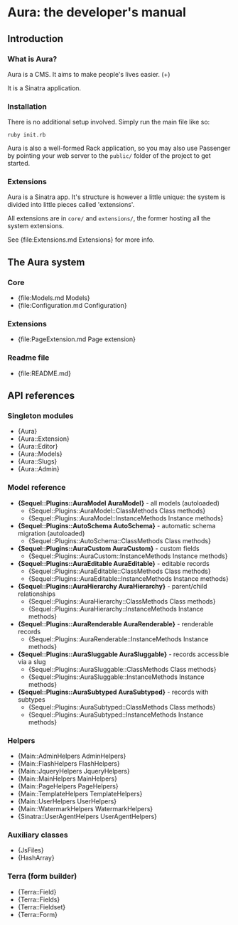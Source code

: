 # Aura: the developer's manual

## Introduction

### What is Aura?

Aura is a CMS. It aims to make people's lives easier. (+)

It is a Sinatra application.

### Installation

There is no additional setup involved. Simply run the main file like so:

    ruby init.rb

Aura is also a well-formed Rack application, so you may also use Passenger by
pointing your web server to the `public/` folder of the project to get started.

### Extensions

Aura is a Sinatra app. It's structure is however a little unique: the
system is divided into little pieces called 'extensions'.

All extensions are in `core/` and `extensions/`, the former hosting
all the system extensions.

See {file:Extensions.md Extensions} for more info.

## The Aura system

### Core

- {file:Models.md Models}
- {file:Configuration.md Configuration}

### Extensions

- {file:PageExtension.md Page extension}

### Readme file

- {file:README.md}

## API references

### Singleton modules

- {Aura}
- {Aura::Extension}
- {Aura::Editor}
- {Aura::Models}
- {Aura::Slugs}
- {Aura::Admin}

### Model reference

- **{Sequel::Plugins::AuraModel AuraModel}** - all models (autoloaded)
  - {Sequel::Plugins::AuraModel::ClassMethods Class methods}
  - {Sequel::Plugins::AuraModel::InstanceMethods Instance methods}
- **{Sequel::Plugins::AutoSchema     AutoSchema}** - automatic schema migration (autoloaded)
  - {Sequel::Plugins::AutoSchema::ClassMethods     Class methods}
- **{Sequel::Plugins::AuraCustom     AuraCustom}** - custom fields
  - {Sequel::Plugins::AuraCustom::InstanceMethods  Instance methods}
- **{Sequel::Plugins::AuraEditable   AuraEditable}** - editable records
  - {Sequel::Plugins::AuraEditable::ClassMethods     Class methods}
  - {Sequel::Plugins::AuraEditable::InstanceMethods  Instance methods}
- **{Sequel::Plugins::AuraHierarchy  AuraHierarchy}** - parent/child relationships
  - {Sequel::Plugins::AuraHierarchy::ClassMethods     Class methods}
  - {Sequel::Plugins::AuraHierarchy::InstanceMethods  Instance methods}
- **{Sequel::Plugins::AuraRenderable AuraRenderable}** - renderable records
  - {Sequel::Plugins::AuraRenderable::InstanceMethods  Instance methods}
- **{Sequel::Plugins::AuraSluggable  AuraSluggable}** - records accessible via a slug
  - {Sequel::Plugins::AuraSluggable::ClassMethods     Class methods}
  - {Sequel::Plugins::AuraSluggable::InstanceMethods  Instance methods}
- **{Sequel::Plugins::AuraSubtyped   AuraSubtyped}** - records with subtypes
  - {Sequel::Plugins::AuraSubtyped::ClassMethods     Class methods}
  - {Sequel::Plugins::AuraSubtyped::InstanceMethods  Instance methods}

### Helpers

- {Main::AdminHelpers        AdminHelpers}
- {Main::FlashHelpers        FlashHelpers}
- {Main::JqueryHelpers       JqueryHelpers}
- {Main::MainHelpers         MainHelpers}
- {Main::PageHelpers         PageHelpers}
- {Main::TemplateHelpers     TemplateHelpers}
- {Main::UserHelpers         UserHelpers}
- {Main::WatermarkHelpers    WatermarkHelpers}
- {Sinatra::UserAgentHelpers UserAgentHelpers}

### Auxiliary classes

- {JsFiles}
- {HashArray}

### Terra (form builder)

- {Terra::Field}
- {Terra::Fields}
- {Terra::Fieldset}
- {Terra::Form}
